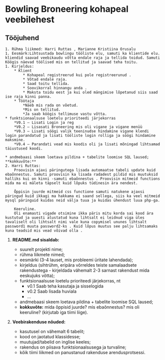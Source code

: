 # Bowling Broneering kohapeal veebilehest



## Tööjuhend
    1. Rühma liikmed: Harri Ruttas , Marianne Kristiina Orusalu
    1. Eesmärk:Lihtsustada bowlingu tööliste elu, samuti ka klientide elu. kliendid saavad veebikaudu võtta endale raja ja tellida toidud. Samuti Köögis näevad töölised mis on tellitud ja saavad teha toitu.
    1. Kirjeldus: 
		* Klient
			* Kohapeal registreerud kui pole registreerunud .
			* Võtad endale raja. 
			* Saad toitu tellida.
			* Soovikorral hinnangu anda .
			* Maksta toidu eest ja kui oled mängimise lõpetanud siis saad ise raja kinni panna.
		* Töötaja
			*Näeb mis rada on võetud.
			*Mis on tellitud.
			*Ja saab köögis tellimuse vastu võtta.
    * funktsionaalsuse loetelu prioriteedi järjekorras
		*V0.1 – Lisati Login ja reg
		*V0.2 – Lisasati Broneering mis oli vigane ja vigane menüü
		*V0.3 – Lisati söögi valik teeninudse hindamine vigane klendi login parandatud ja lisati tööliste login rolliga ja söögi hindamine maksmine.
		*V0.4 – Parandati vead mis koodis oli ja lisati mõningad lihtsamad täiustused koodi.

    * andmebaasi skeem loetava pildina + tabelite loomise SQL laused;
	**kokkuvõte:**
	2. Harri Ruttas:
		Proovisin ajaxi päringutega lisada automaatse tabeli update kuid ebaõnnestus. Samuti proovisin ka lisada radadest pildid mis muutuksid halliks kui on kinni -samuti ebaõnnestus . Proovisin mitmeid functions mida ma ei mäleta täpselt kuid lõpuks tüdinesin ära nendest.

		Õppisin juurde mitmeid css functione samuti natukene ajaxsi päringud kuid ikkagi ma hakkama ei saand sellega, siis ka veel mitmeid mysql päringuid kuidas neid välja tuua ja kuidas ühendust luua php-ga. 

		Keeruline.
		Oli enamasti vigade otsimine ikka päris mitu korda sai kood ära kustutud ja uuesti alustatud kuna lihtsalt ei leidnud viga üles tavaliselt oli lihtsalt nimi vale kuna copymisel ununes lihtsalt password1 muuta password2-ks . Kuid lõpus muutus see palju lihtsamaks kuna teadsid mis vead võivad olla .


1. **README.md sisaldab:**
    * suurelt projekti nime;
    * rühma liikmete nimed;
    * eesmärki (3-4 lauset, mis probleemi üritate lahendada);
    * kirjeldus (sihtrühm, eripära võrreldes teiste samalaadsete rakendustega - kirjeldada vähemalt 2-3 sarnast rakendust mida eeskujuks võtta);
    * funktsionaalsuse loetelu prioriteedi järjekorras, nt
        * v0.1 Saab teha kasutaja ja sisselogida
        * v0.2 Saab lisada huviala
        * ...
    * andmebaasi skeem loetava pildina + tabelite loomise SQL laused;
    * **kokkuvõte:** mida õppisid juurde? mis ebaõnnestus? mis oli keeruline? (kirjutab iga tiimi liige).


2. **Veebirakenduse nõuded:**
    * kasutusel on vähemalt 6 tabelit;
    * kood on jaotatud klassidesse;
    * muutujad/tabelid on inglise keeles;
    * rakendus on piisava funktsionaalsusega ja turvaline;
    * kõik tiimi liikmed on panustanud rakenduse arendusprotsessi.

